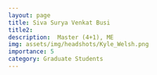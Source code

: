 ```yaml
---
layout: page
title: Siva Surya Venkat Busi
title2:  
description:  Master (4+1), ME
img: assets/img/headshots/Kyle_Welsh.png
importance: 5
category: Graduate Students
---
```



